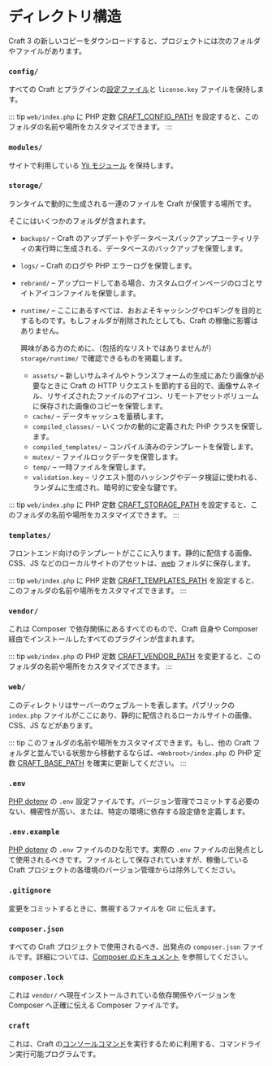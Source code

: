 # ディレクトリ構造

Craft 3 の新しいコピーをダウンロードすると、プロジェクトには次のフォルダやファイルがあります。

### `config/`

すべての Craft とプラグインの[設定ファイル](config/README.md)と `license.key` ファイルを保持します。

::: tip
`web/index.php` に PHP 定数 [CRAFT_CONFIG_PATH](config/README.md#craft-config-path) を設定すると、このフォルダの名前や場所をカスタマイズできます。
:::

### `modules/`

サイトで利用している [Yii モジュール](https://www.yiiframework.com/doc/guide/2.0/en/structure-modules) を保持します。

### `storage/`

ランタイムで動的に生成される一連のファイルを Craft が保管する場所です。

そこにはいくつかのフォルダが含まれます。

- `backups/` – Craft のアップデートやデータベースバックアップユーティリティの実行時に生成される、データベースのバックアップを保管します。
- `logs/` – Craft のログや PHP エラーログを保管します。
- `rebrand/` – アップロードしてある場合、カスタムログインページのロゴとサイトアイコンファイルを保管します。
- `runtime/` – ここにあるすべては、おおよそキャッシングやロギングを目的とするものです。もしフォルダが削除されたとしても、Craft の稼働に影響はありません。

   興味がある方のために、（包括的なリストではありませんが）`storage/runtime/` で確認できるものを掲載します。

   - `assets/` – 新しいサムネイルやトランスフォームの生成にあたり画像が必要なときに Craft の HTTP リクエストを節約する目的で、画像サムネイル、リサイズされたファイルのアイコン、リモートアセットボリュームに保存された画像のコピーを保管します。
   - `cache/` – データキャッシュを蓄積します。
   - `compiled_classes/` – いくつかの動的に定義された PHP クラスを保管します。
   - `compiled_templates/` – コンパイル済みのテンプレートを保管します。
   - `mutex/` – ファイルロックデータを保管します。
   - `temp/` – 一時ファイルを保管します。
   - `validation.key` – リクエスト間のハッシングやデータ検証に使われる、ランダムに生成され、暗号的に安全な鍵です。

::: tip
`web/index.php` に PHP 定数 [CRAFT_STORAGE_PATH](config/README.md#craft-storage-path) を設定すると、このフォルダの名前や場所をカスタマイズできます。
:::

### `templates/`

フロントエンド向けのテンプレートがここに入ります。静的に配信する画像、CSS、JS などのローカルサイトのアセットは、[web](directory-structure.md#web) フォルダに保存します。

::: tip
`web/index.php` に PHP 定数 [CRAFT_TEMPLATES_PATH](config/README.md#craft-templates-path) を設定すると、このフォルダの名前や場所をカスタマイズできます。
:::

### `vendor/`

これは Composer で依存関係にあるすべてのもので、Craft 自身や Composer 経由でインストールしたすべてのプラグインが含まれます。

::: tip
`web/index.php` の PHP 定数 [CRAFT_VENDOR_PATH](config/README.md#craft-vendor-path) を変更すると、このフォルダの名前や場所をカスタマイズできます。
:::

### `web/`

このディレクトリはサーバーのウェブルートを表します。パブリックの `index.php` ファイルがここにあり、静的に配信されるローカルサイトの画像、CSS、JS などがあります。

::: tip
このフォルダの名前や場所をカスタマイズできます。もし、他の Craft フォルダと並んでいる状態から移動するならば、`<Webroot>/index.php` の PHP 定数 [CRAFT_BASE_PATH](config/README.md#craft-vendor-path) を確実に更新してください。
:::

### `.env`

[PHP dotenv](https://github.com/vlucas/phpdotenv) の `.env` 設定ファイルです。バージョン管理でコミットする必要のない、機密性が高い、または、特定の環境に依存する設定値を定義します。

### `.env.example`

[PHP dotenv](https://github.com/vlucas/phpdotenv) の `.env` ファイルのひな形です。実際の `.env` ファイルの出発点として使用されるべきです。ファイルとして保存されていますが、稼働している Craft プロジェクトの各環境のバージョン管理からは除外してください。

### `.gitignore`

変更をコミットするときに、無視するファイルを Git に伝えます。

### `composer.json`

すべての Craft プロジェクトで使用されるべき、出発点の `composer.json` ファイルです。詳細については、[Composer のドキュメント](https://getcomposer.org/doc/04-schema.md) を参照してください。

### `composer.lock`

これは `vendor/` へ現在インストールされている依存関係やバージョンを Composer へ正確に伝える Composer ファイルです。

### `craft`

これは、Craft の[コンソールコマンド](console-commands.md)を実行するために利用する、コマンドライン実行可能プログラムです。
